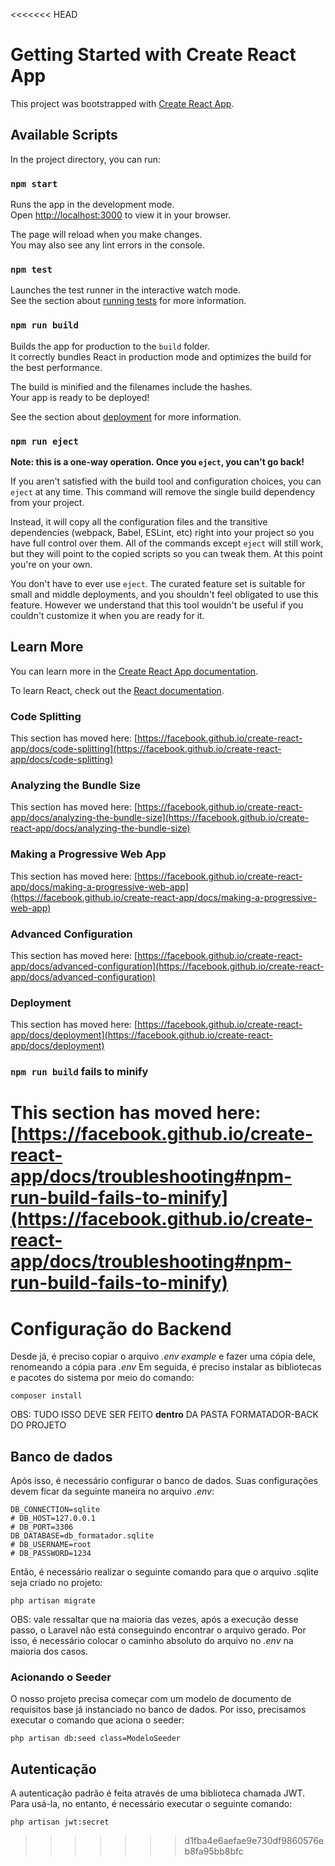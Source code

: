 <<<<<<< HEAD
# Getting Started with Create React App

This project was bootstrapped with [Create React App](https://github.com/facebook/create-react-app).

## Available Scripts

In the project directory, you can run:

### `npm start`

Runs the app in the development mode.\
Open [http://localhost:3000](http://localhost:3000) to view it in your browser.

The page will reload when you make changes.\
You may also see any lint errors in the console.

### `npm test`

Launches the test runner in the interactive watch mode.\
See the section about [running tests](https://facebook.github.io/create-react-app/docs/running-tests) for more information.

### `npm run build`

Builds the app for production to the `build` folder.\
It correctly bundles React in production mode and optimizes the build for the best performance.

The build is minified and the filenames include the hashes.\
Your app is ready to be deployed!

See the section about [deployment](https://facebook.github.io/create-react-app/docs/deployment) for more information.

### `npm run eject`

**Note: this is a one-way operation. Once you `eject`, you can't go back!**

If you aren't satisfied with the build tool and configuration choices, you can `eject` at any time. This command will remove the single build dependency from your project.

Instead, it will copy all the configuration files and the transitive dependencies (webpack, Babel, ESLint, etc) right into your project so you have full control over them. All of the commands except `eject` will still work, but they will point to the copied scripts so you can tweak them. At this point you're on your own.

You don't have to ever use `eject`. The curated feature set is suitable for small and middle deployments, and you shouldn't feel obligated to use this feature. However we understand that this tool wouldn't be useful if you couldn't customize it when you are ready for it.

## Learn More

You can learn more in the [Create React App documentation](https://facebook.github.io/create-react-app/docs/getting-started).

To learn React, check out the [React documentation](https://reactjs.org/).

### Code Splitting

This section has moved here: [https://facebook.github.io/create-react-app/docs/code-splitting](https://facebook.github.io/create-react-app/docs/code-splitting)

### Analyzing the Bundle Size

This section has moved here: [https://facebook.github.io/create-react-app/docs/analyzing-the-bundle-size](https://facebook.github.io/create-react-app/docs/analyzing-the-bundle-size)

### Making a Progressive Web App

This section has moved here: [https://facebook.github.io/create-react-app/docs/making-a-progressive-web-app](https://facebook.github.io/create-react-app/docs/making-a-progressive-web-app)

### Advanced Configuration

This section has moved here: [https://facebook.github.io/create-react-app/docs/advanced-configuration](https://facebook.github.io/create-react-app/docs/advanced-configuration)

### Deployment

This section has moved here: [https://facebook.github.io/create-react-app/docs/deployment](https://facebook.github.io/create-react-app/docs/deployment)

### `npm run build` fails to minify

This section has moved here: [https://facebook.github.io/create-react-app/docs/troubleshooting#npm-run-build-fails-to-minify](https://facebook.github.io/create-react-app/docs/troubleshooting#npm-run-build-fails-to-minify)
=======
# Configuração do Backend
Desde já, é preciso copiar o arquivo _.env example_ e fazer uma cópia dele, renomeando a cópia para _.env_
Em seguida, é preciso instalar as bibliotecas e pacotes do sistema por meio do comando:
```
composer install
```
OBS: TUDO ISSO DEVE SER FEITO **dentro** DA PASTA FORMATADOR-BACK DO PROJETO
## Banco de dados
Após isso, é necessário configurar o banco de dados. Suas configurações devem ficar da seguinte maneira no arquivo _.env_:
```
DB_CONNECTION=sqlite
# DB_HOST=127.0.0.1
# DB_PORT=3306
DB_DATABASE=db_formatador.sqlite
# DB_USERNAME=root
# DB_PASSWORD=1234
```
Então, é necessário realizar o seguinte comando para que o arquivo .sqlite seja criado no projeto:
```
php artisan migrate
```
OBS: vale ressaltar que na maioria das vezes, após a execução desse passo, o Laravel não está conseguindo encontrar o arquivo gerado. Por isso, é necessário colocar o caminho absoluto do arquivo no _.env_ na maioria dos casos.
### Acionando o Seeder
O nosso projeto precisa começar com um modelo de documento de requisitos base já instanciado no banco de dados. Por isso, precisamos executar o comando que aciona o seeder:
```
php artisan db:seed class=ModeloSeeder
```
## Autenticação
A autenticação padrão é feita através de uma biblioteca chamada JWT. Para usá-la, no entanto, é necessário executar o seguinte comando:
```
php artisan jwt:secret
```
>>>>>>> d1fba4e6aefae9e730df9860576eb8fa95bb8bfc
